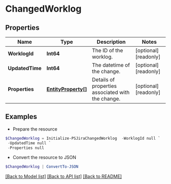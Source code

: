 # ChangedWorklog
## Properties

Name | Type | Description | Notes
------------ | ------------- | ------------- | -------------
**WorklogId** | **Int64** | The ID of the worklog. | [optional] [readonly] 
**UpdatedTime** | **Int64** | The datetime of the change. | [optional] [readonly] 
**Properties** | [**EntityProperty[]**](EntityProperty.md) | Details of properties associated with the change. | [optional] [readonly] 

## Examples

- Prepare the resource
```powershell
$ChangedWorklog = Initialize-PSJiraChangedWorklog  -WorklogId null `
 -UpdatedTime null `
 -Properties null
```

- Convert the resource to JSON
```powershell
$ChangedWorklog | ConvertTo-JSON
```

[[Back to Model list]](../README.md#documentation-for-models) [[Back to API list]](../README.md#documentation-for-api-endpoints) [[Back to README]](../README.md)

